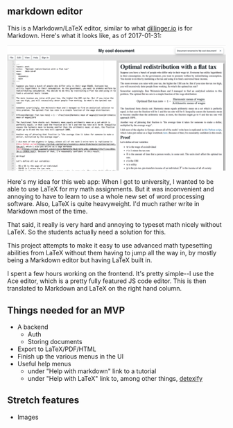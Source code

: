 ## markdown editor

This is a Markdown/LaTeX editor, similar to what [dillinger.io](http://dillinger.io) is for Markdown. Here's what it looks like, as of 2017-01-31:

![screenshot](./example.png)

Here's my idea for this web app: When I got to university, I wanted to be able to use LaTeX
for my math assignments. But it was inconvenient and annoying to have to learn to use a whole new set of word processing
software. Also, LaTeX is quite heavyweight. I'd much rather write in Markdown most of the time.

That said, it really is very hard and annoying to typeset math nicely without LaTeX. So the students actually need a solution for this.

This project attempts to make it easy to use advanced math typesetting abilities from LaTeX without them having to jump all the way in,
by mostly being a Markdown editor but having LaTeX built in.

I spent a few hours working on the frontend. It's pretty simple--I use the Ace editor, which is a pretty fully featured JS code editor.
This is then translated to Markdown and LaTeX on the right hand column.

## Things needed for an MVP

- A backend
    - Auth
    - Storing documents
- Export to LaTeX/PDF/HTML
- Finish up the various menus in the UI
- Useful help menus
    - under "Help with markdown" link to a tutorial
    - under "Help with LaTeX" link to, among other things, [detexify](http://detexify.kirelabs.org/classify.html)

## Stretch features

- Images

